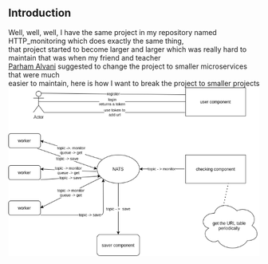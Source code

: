 ## Introduction
Well, well, well, I have the same project in my repository named HTTP_monitoring which does exactly the same thing, <br/>
that project started to become larger and larger which was really hard to maintain that was when my friend and teacher<br/>
[Parham Alvani](https://github.com/1995parham) suggested to change the project to smaller microservices that were much<br/>
easier to maintain, here is how I want to break the project to smaller projects
![](microservice.png)

